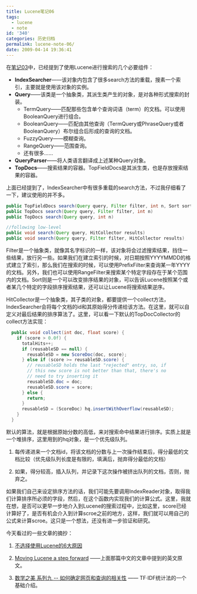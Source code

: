 ```yaml
---
title: Lucene笔记06
tags:
  - lucene
  - note
id: '340'
categories: 历史归档
permalink: lucene-note-06/
date: 2009-04-14 19:36:41
---
```



<!-- more -->
在[笔记03](http://blog.charlestang.org/lucene-note-03.htm "Lucene Note 03")中，已经提到了使用Lucene进行搜索的几个必要组件：

*   **IndexSearcher**——该对象内包含了很多search方法的重载，搜素一个索引，主要就是使用该对象的实例。
*   **Query**——该类是一个抽象类，其派生类产生的对象，是对各种形式搜索的封装。
    *   TermQuery——匹配那些包含单个查询词语（term）的文档。可以使用BooleanQuery进行组合。
    *   BooleanQuery——匹配由其他查询（TermQuery或PhraseQuery或者BooleanQuery）布尔组合后形成的查询的文档。
    *   FuzzyQuery——模糊查询。
    *   RangeQuery——范围查询。
    *   还有很多……
*   **QueryParser**——将人类语言翻译成上述某种Query对象。
*   **TopDocs**——搜索结果的容器。TopFieldDocs是其派生类，也是存放搜索结果的容器。

上面已经提到了，IndexSearcher中有很多重载的search方法，不过我仔细看了一下，建议使用的并不多。

```java
public TopFieldDocs search(Query query, Filter filter, int n, Sort sort)
public TopDocs search(Query query, Filter filter, int n)
public TopDocs search(Query query, int n)

//following low-level
public void search(Query query, HitCollector results)
public void search(Query query, Filter filter, HitCollector results)
```

Filter是一个抽象类，就像其名字标识的一样，该对象将会过滤搜索结果，挡住一些结果，放行另一些。如果我们在建立索引的时候，对日期按照YYYYMMDD的格式建立了索引，那么我们在搜索的时候，可以使用PrefixFilter来查询某一年YYYY的文档。另外，我们也可以使用RangeFilter来搜索某个特定字段存在于某个范围内的文档。Sort则是一个可以改变排序结果的对象，可以告诉Lucene按照某个或者某几个特定的字段排序搜索结果，还可以让Lucene将搜索结果逆序。

HitCollector是一个抽象类，其子类的对象，都要提供一个collect方法，IndexSearcher会将每个文档的id和其原始得分传递给该方法。在这里，就可以自定义对最后结果的排序算法了。这里，可以看一下默认的TopDocCollector的collect方法实现：

```java
  public void collect(int doc, float score) {
    if (score > 0.0f) {
      totalHits++;
      if (reusableSD == null) {
        reusableSD = new ScoreDoc(doc, score);
      } else if (score >= reusableSD.score) {
        // reusableSD holds the last "rejected" entry, so, if
        // this new score is not better than that, there's no
        // need to try inserting it
        reusableSD.doc = doc;
        reusableSD.score = score;
      } else {
        return;
      }
      reusableSD = (ScoreDoc) hq.insertWithOverflow(reusableSD);
    }
  }
```

默认的算法，就是根据原始分数的高低，来对搜索命中结果进行排序。实质上就是一个堆排序，这里用到的hq对象，是一个优先级队列。

1.  每传递进来一个文档id，将该文档的分数与上一次操作结束后，得分最低的文档比较（优先级队列长度是有限的，填满后，抛弃得分最低的文档）

2.  如果，得分较高，插入队列，并记录下这次操作被挤出队列的文档，否则，抛弃之。

如果我们自己来设定排序方法的话，我们可能先要调用IndexReader对象，取得我们计算排序所必须的字段，然后，在这个函数内实现我们的计算公式。这里，我就在想，是否可以更早一步地介入到Lucene的搜索过程中，比如这里，score已经计算好了，是否有机会介入到计算scroe之前的地方，这样，我们就可以用自己的公式来计算scroe。这只是一个想法，还没有进一步验证和研究。

今天看过的一些文章的摘抄：

1.  [不选择使用Lucene的6大原因](http://blog.csdn.net/accesine960/archive/2008/03/22/2207462.aspx "不选择使用Lucene的6大原因")

2.  [Moving Lucene a step forward](http://www.jroller.com/melix/entry/why_lucene_isn_t_that "Why Lucene isn't that good?") ——上面那篇中文的文章中提到的英文原文。

3.  [数学之美 系列九 -- 如何确定网页和查询的相关性](http://www.googlechinablog.com/2006/06/blog-post_27.html "The introduction of TFIDF") —— TF·IDF统计法的一个基础介绍。